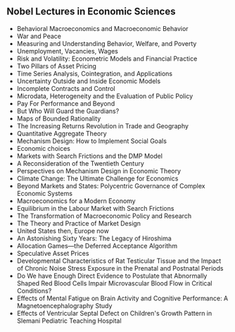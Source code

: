 <h2> Nobel Lectures in Economic Sciences </h2>

<ul>

                             

 <li><a target="_blank" href="https://github.com/manjunath5496/Nobel-Lectures-in-Economic-Sciences/blob/master/noe(1).pdf" style="text-decoration:none;">Behavioral Macroeconomics and Macroeconomic Behavior</a></li>

 <li><a target="_blank" href="https://github.com/manjunath5496/Nobel-Lectures-in-Economic-Sciences/blob/master/noe(2).pdf" style="text-decoration:none;">War and Peace</a></li>

<li><a target="_blank" href="https://github.com/manjunath5496/Nobel-Lectures-in-Economic-Sciences/blob/master/noe(3).pdf" style="text-decoration:none;">Measuring and Understanding Behavior, Welfare, and Poverty</a></li>
 <li><a target="_blank" href="https://github.com/manjunath5496/Nobel-Lectures-in-Economic-Sciences/blob/master/noe(4).pdf" style="text-decoration:none;">Unemployment, Vacancies, Wages</a></li>                              
<li><a target="_blank" href="https://github.com/manjunath5496/Nobel-Lectures-in-Economic-Sciences/blob/master/noe(5).pdf" style="text-decoration:none;">Risk and Volatility: Econometric Models and Financial Practice</a></li>
<li><a target="_blank" href="https://github.com/manjunath5496/Nobel-Lectures-in-Economic-Sciences/blob/master/noe(6).pdf" style="text-decoration:none;">Two Pillars of Asset Pricing</a></li>
 <li><a target="_blank" href="https://github.com/manjunath5496/Nobel-Lectures-in-Economic-Sciences/blob/master/noe(7).pdf" style="text-decoration:none;">Time Series Analysis, Cointegration, and Applications</a></li>

 <li><a target="_blank" href="https://github.com/manjunath5496/Nobel-Lectures-in-Economic-Sciences/blob/master/noe(8).pdf" style="text-decoration:none;"> Uncertainty Outside and
Inside Economic Models </a></li>
   <li><a target="_blank" href="https://github.com/manjunath5496/Nobel-Lectures-in-Economic-Sciences/blob/master/noe(9).pdf" style="text-decoration:none;">Incomplete Contracts and Control</a></li>
  
 <li><a target="_blank" href="https://github.com/manjunath5496/Nobel-Lectures-in-Economic-Sciences/blob/master/noe(10).pdf" style="text-decoration:none;">Microdata, Heterogeneity and the Evaluation of Public Policy</a></li>

 <li><a target="_blank" href="https://github.com/manjunath5496/Nobel-Lectures-in-Economic-Sciences/blob/master/noe(11).pdf" style="text-decoration:none;">Pay For Performance and Beyond</a></li>

<li><a target="_blank" href="https://github.com/manjunath5496/Nobel-Lectures-in-Economic-Sciences/blob/master/noe(12).pdf" style="text-decoration:none;">But Who Will Guard the Guardians?</a></li>
 <li><a target="_blank" href="https://github.com/manjunath5496/Nobel-Lectures-in-Economic-Sciences/blob/master/noe(13).pdf" style="text-decoration:none;">Maps of Bounded Rationality</a></li>                              
<li><a target="_blank" href="https://github.com/manjunath5496/Nobel-Lectures-in-Economic-Sciences/blob/master/noe(14).pdf" style="text-decoration:none;">The Increasing Returns Revolution in Trade and Geography</a></li>
<li><a target="_blank" href="https://github.com/manjunath5496/Nobel-Lectures-in-Economic-Sciences/blob/master/noe(15).pdf" style="text-decoration:none;">Quantitative Aggregate Theory</a></li>
 <li><a target="_blank" href="https://github.com/manjunath5496/Nobel-Lectures-in-Economic-Sciences/blob/master/noe(16).pdf" style="text-decoration:none;">Mechanism Design: How to Implement Social Goals</a></li>

 <li><a target="_blank" href="https://github.com/manjunath5496/Nobel-Lectures-in-Economic-Sciences/blob/master/noe(17).pdf" style="text-decoration:none;"> Economic choices </a></li>
   <li><a target="_blank" href="https://github.com/manjunath5496/Nobel-Lectures-in-Economic-Sciences/blob/master/noe(18).pdf" style="text-decoration:none;">Markets with Search Frictions and the DMP Model</a></li>
  

 <li><a target="_blank" href="https://github.com/manjunath5496/Nobel-Lectures-in-Economic-Sciences/blob/master/noe(19).pdf" style="text-decoration:none;">A Reconsideration of the Twentieth Century</a></li>

<li><a target="_blank" href="https://github.com/manjunath5496/Nobel-Lectures-in-Economic-Sciences/blob/master/noe(20).pdf" style="text-decoration:none;">Perspectives on Mechanism Design in Economic Theory</a></li>
 <li><a target="_blank" href="https://github.com/manjunath5496/Nobel-Lectures-in-Economic-Sciences/blob/master/noe(21).pdf" style="text-decoration:none;">Climate Change: The Ultimate Challenge for Economics</a></li>                              
<li><a target="_blank" href="https://github.com/manjunath5496/Nobel-Lectures-in-Economic-Sciences/blob/master/noe(22).pdf" style="text-decoration:none;">Beyond Markets and States: Polycentric Governance of Complex Economic Systems</a></li>
<li><a target="_blank" href="https://github.com/manjunath5496/Nobel-Lectures-in-Economic-Sciences/blob/master/noe(23).pdf" style="text-decoration:none;">Macroeconomics for a Modern Economy</a></li>
 <li><a target="_blank" href="https://github.com/manjunath5496/Nobel-Lectures-in-Economic-Sciences/blob/master/noe(24).pdf" style="text-decoration:none;">Equilibrium in the Labour Market with Search Frictions</a></li>

 <li><a target="_blank" href="https://github.com/manjunath5496/Nobel-Lectures-in-Economic-Sciences/blob/master/noe(25).pdf" style="text-decoration:none;"> The Transformation of Macroeconomic Policy and Research </a></li>
   <li><a target="_blank" href="https://github.com/manjunath5496/Nobel-Lectures-in-Economic-Sciences/blob/master/noe(26).pdf" style="text-decoration:none;">The Theory and Practice of Market Design</a></li>

 <li><a target="_blank" href="https://github.com/manjunath5496/Nobel-Lectures-in-Economic-Sciences/blob/master/noe(27).pdf" style="text-decoration:none;"> United States then, Europe now </a></li>
   <li><a target="_blank" href="https://github.com/manjunath5496/Nobel-Lectures-in-Economic-Sciences/blob/master/noe(28).pdf" style="text-decoration:none;">An Astonishing Sixty Years: The Legacy of Hiroshima</a></li>
  

 <li><a target="_blank" href="https://github.com/manjunath5496/Nobel-Lectures-in-Economic-Sciences/blob/master/noe(29).pdf" style="text-decoration:none;">Allocation Games—the Deferred Acceptance Algorithm</a></li>

<li><a target="_blank" href="https://github.com/manjunath5496/Nobel-Lectures-in-Economic-Sciences/blob/master/noe(30).pdf" style="text-decoration:none;">Speculative Asset Prices </a></li>
 <li><a target="_blank" href="https://github.com/manjunath5496/Nobel-Lectures-in-Economic-Sciences/blob/master/noe(31).pdf" style="text-decoration:none;">Developmental Characteristics of Rat Testicular Tissue and the Impact of Chronic Noise Stress Exposure in the Prenatal and Postnatal Periods</a></li>                              
<li><a target="_blank" href="https://github.com/manjunath5496/Nobel-Lectures-in-Economic-Sciences/blob/master/noe(32).pdf" style="text-decoration:none;">Do We have Enough Direct Evidence to Postulate that Abnormally Shaped Red Blood Cells Impair Microvascular Blood Flow in Critical Conditions?</a></li>
<li><a target="_blank" href="https://github.com/manjunath5496/Nobel-Lectures-in-Economic-Sciences/blob/master/noe(33).pdf" style="text-decoration:none;">Effects of Mental Fatigue on Brain Activity and Cognitive Performance: A Magnetoencephalography Study</a></li>
 <li><a target="_blank" href="https://github.com/manjunath5496/Nobel-Lectures-in-Economic-Sciences/blob/master/noe(34).pdf" style="text-decoration:none;">Effects of Ventricular Septal Defect on Children's Growth Pattern in Slemani Pediatric Teaching Hospital</a></li>
</ul>
